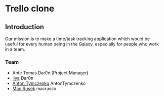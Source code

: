 # Trello clone

## Introduction
<div>
<p> Our mission is to make a time/task tracking application which would be useful for every human being in the Galaxy, especially for people who work in a team.</p>
</div>

### Team
<ul>
  <li><a href="https://github.com/atomasso"></a>Ante Tomas Dar0n (Project Manager)</li>
  <li><a href="https://github.com/Dar0n">Ilya</a> Dar0n</li>
  <li><a href="https://github.com/AntonTymczenko">Anton Tymczenko</a> AntonTymczenko</li>
   <li><a href="https://github.com/macrusso">Mac Rusek</a> macrusso</li>
</ul>
